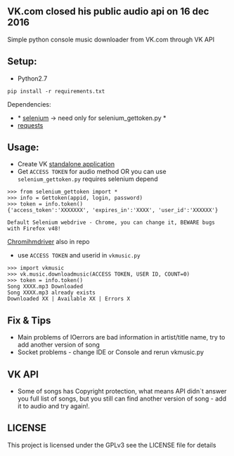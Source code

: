 **VK.com closed his public audio api on 16 dec 2016**
-------


Simple python console music downloader from VK.com through VK API

Setup:
------

-   Python2.7

<!-- -->

    pip install -r requirements.txt

Dependencies:

-   \* [selenium] -&gt; need only for selenium\_gettoken.py \*
-   [requests]

Usage:
------

-   Create VK [standalone application]
-   Get `ACCESS TOKEN` for audio method OR you can use `selenium_gettoken.py` requires selenium depend

<!-- -->

    >>> from selenium_gettoken import *
    >>> info = Gettoken(appid, login, password)
    >>> token = info.token()
    {'access_token':'XXXXXXX', 'expires_in':'XXXX', 'user_id':'XXXXXX'}

    Default Selenium webdrive - Chrome, you can change it, BEWARE bugs with Firefox v48!

[Chromihmdriver] also in repo

-   use `ACCESS TOKEN` and userid in `vkmusic.py`

<!-- -->

    >>> import vkmusic
    >>> vk.music.downloadmusic(ACCESS TOKEN, USER ID, COUNT=0)
    >>> token = info.token()
    Song XXXX.mp3 Downloaded
    Song XXXX.mp3 already exists
    Downloaded XX | Available XX | Errors X

Fix & Tips
----------

-   Main problems of IOerrors are bad information in artist/title name, try to add another version of song
-   Socket problems - change IDE or Console and rerun vkmusic.py

VK API
------

-   Some of songs has Copyright protection, what means API didn\`t answer you full list of songs, but you still can find another version of song - add it to audio and try again!.

LICENSE
------
This project is licensed under the GPLv3 see the LICENSE file for details

  [selenium]: https://github.com/SeleniumHQ/selenium
  [requests]: https://github.com/kennethreitz/requests
  [standalone application]: https://vk.com/editapp?act=create
  [Chromihmdriver]: https://sites.google.com/a/chromium.org/chromedriver/
